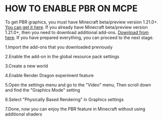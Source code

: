 # HOW TO ENABLE PBR ON MCPE
To get PBR graphics, you must have Minecraft beta/preview version 1.21.0+. [You can get it here]().
If you already have Minecraft beta/preview version 1.21.0+, then you need to download additional add-ons. [Download from here]().
If you have prepared everything, you can proceed to the next stage.

1.Import the add-ons that you downloaded previously
<img src=""></img>

2.Enable the add-on in the global resource pack settings
<img src=""></img>

3.Create a new world
<img src=""></img>

4.Enable Render Dragon experiment feature
<img src=""></img>

5.Open the settings menu and go to the "Video" menu, Then scroll down and find the "Graphics Mode" setting
<img src=""></img>

6.Select "Physically Based Rendering" in Graphics settings
<img src=""></img>

7.Done, now you can enjoy the PBR feature in Minecraft without using additional shaders
<img src=""></img>


